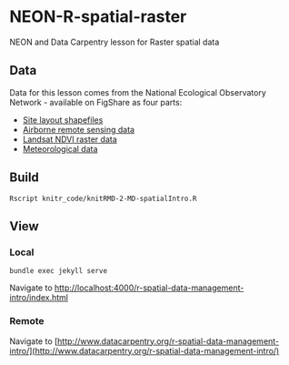 # NEON-R-spatial-raster

NEON and Data Carpentry lesson for Raster spatial data

## Data

Data for this lesson comes from the National Ecological Observatory Network - available on FigShare as four parts: 
* [Site layout shapefiles](https://ndownloader.figshare.com/files/3708751)
* [Airborne remote sensing data](https://ndownloader.figshare.com/files/3701578)
* [Landsat NDVI raster data](https://ndownloader.figshare.com/files/4933582)
* [Meteorological data](https://ndownloader.figshare.com/files/3701572)

## Build

`Rscript knitr_code/knitRMD-2-MD-spatialIntro.R`

## View

### Local

`bundle exec jekyll serve`

Navigate to [http://localhost:4000/r-spatial-data-management-intro/index.html](http://localhost:4000/r-spatial-data-management-intro/index.html)

### Remote

Navigate to [http://www.datacarpentry.org/r-spatial-data-management-intro/](http://www.datacarpentry.org/r-spatial-data-management-intro/)